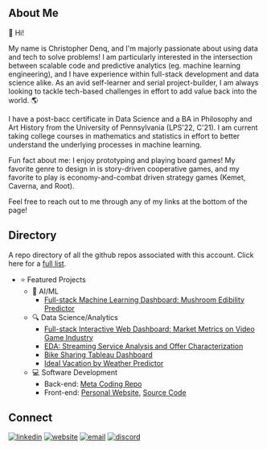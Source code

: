 ## About Me

👋 Hi! 

My name is Christopher Denq, and I'm majorly passionate about using data and tech to solve problems! I am particularly interested in the intersection between scalable code and predictive analytics (eg. machine learning engineering), and I have experience within full-stack development and data science alike. As an avid self-learner and serial project-builder, I am always looking to tackle tech-based challenges in effort to add value back into the world. 🌎 

I have a post-bacc certificate in Data Science and a BA in Philosophy and Art History from the University of Pennsylvania (LPS'22, C'21). I am current taking college courses in mathematics and statistics in effort to better understand the underlying processes in machine learning.

Fun fact about me: I enjoy prototyping and playing board games! My favorite genre to design in is story-driven cooperative games, and my favorite to play is economy-and-combat driven strategy games (Kemet, Caverna, and Root).

Feel free to reach out to me through any of my links at the bottom of the page!

## Directory

A repo directory of all the github repos associated with this account. Click here for a [full list](https://github.com/cdenq/my-directory).

- ⭐ Featured Projects
    - 🧠 AI/ML
        - [Full-stack Machine Learning Dashboard: Mushroom Edibility Predictor](https://github.com/cdenq/mushroom-edibility-predictor-web-app)
    - 🔍 Data Science/Analytics
        - [Full-stack Interactive Web Dashboard: Market Metrics on Video Game Industry](https://github.com/cdenq/web-dashboard-of-video-game-industry)
        - [EDA: Streaming Service Analysis and Offer Characterization](https://github.com/cdenq/streaming-service-analysis-and-offer-characterization)
        - [Bike Sharing Tableau Dashboard](https://github.com/cdenq/bike-sharing-tableau-dashboard)
        - [Ideal Vacation by Weather Predictor](https://github.com/cdenq/ideal-vacation-by-weather-predictor)
    - 💻 Software Development
        - Back-end: [Meta Coding Repo](https://github.com/cdenq/my-meta-coding-repo)
        - Front-end: [Personal Website](https://cdenq.github.io/), [Source Code](https://github.com/cdenq/cdenq.github.io)

## Connect
[![linkedin](https://img.shields.io/badge/LinkedIn-0077B5?style=for-the-badge&logo=linkedin&logoColor=white)](https://www.linkedin.com/in/christopherdenq/) [![website](https://img.shields.io/badge/Blogger-FF5722?style=for-the-badge&logo=blogger&logoColor=white)](https://cdenq.github.io/) [![email](https://img.shields.io/badge/Gmail-D14836?style=for-the-badge&logo=gmail&logoColor=white)](mailto:christopherdenq@gmail.com) [![discord](https://img.shields.io/badge/Discord-7289DA?style=for-the-badge&logo=discord&logoColor=white)](https://discordapp.com/users/122537517835616257) 
